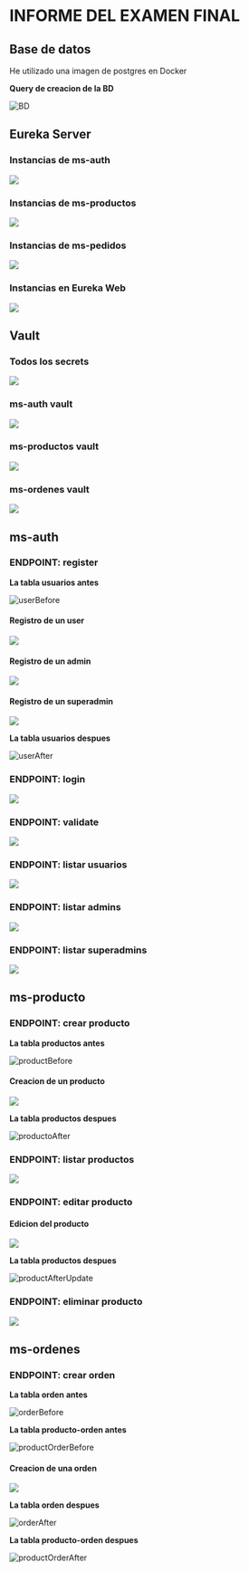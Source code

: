 # INFORME DEL EXAMEN FINAL

## Base de datos

He utilizado una imagen de postgres en Docker

**Query de creacion de la BD**

![BD](./img/createDB.png)

## Eureka Server

### Instancias de ms-auth

![](./img/ms-auth.png)

### Instancias de ms-productos

![](./img/ms-productos.png)

### Instancias de ms-pedidos

![](./img/ms-ordenes.png)

### Instancias en Eureka Web

![](./img/eureka-service-web.png)

## Vault

### Todos los secrets

![](./img/secrets-vault.png)

### ms-auth vault

![](./img/ms-auth-vault.png)

### ms-productos vault

![](./img/ms-productos-vault.png)

### ms-ordenes vault

![](./img/ms-ordenes-vault.png)

## ms-auth

### ENDPOINT: register

**La tabla usuarios antes**

![userBefore](./img/user-before.png)

#### Registro de un user

![](./img/registerUser.png)

#### Registro de un admin

![](./img/registerAdmin.png)

#### Registro de un superadmin

![](./img/registerSuperadmin.png)

**La tabla usuarios despues**

![userAfter](./img/usuario-after.png)

### ENDPOINT: login

![](./img/login.png)

### ENDPOINT: validate

![](./img/validate.png)

### ENDPOINT: listar usuarios

![](./img/test-user.png)

### ENDPOINT: listar admins

![](./img/test-admin.png)

### ENDPOINT: listar superadmins

![](./img/test-superadmin.png)

## ms-producto

### ENDPOINT: crear producto

**La tabla productos antes**

![productBefore](./img/producto-before.png)

#### Creacion de un producto

![](./img/crearProducto.png)

**La tabla productos despues**

![productoAfter](./img/producto-after.png)

### ENDPOINT: listar productos

![](./img/listarProducto.png)

### ENDPOINT: editar producto

#### Edicion del producto

![](./img/crearProducto.png)

**La tabla productos despues**

![productAfterUpdate](./img/producto-after-update.png)

### ENDPOINT: eliminar producto

![](./img/eliminarProducto.png)

## ms-ordenes

### ENDPOINT: crear orden

**La tabla orden antes**

![orderBefore](./img/orden-before.png)

**La tabla producto-orden antes**

![productOrderBefore](./img/orden-producto-before.png)

#### Creacion de una orden

![](./img/crearOrden.png)

**La tabla orden despues**

![orderAfter](./img/orden-after.png)

**La tabla producto-orden despues**

![productOrderAfter](./img/orden-producto-after.png)

